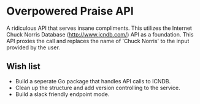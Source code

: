 # Overpowered Praise API

A ridiculous API that serves insane compliments. This utilizes the Internet Chuck Norris Database (http://www.icndb.com/) API as a foundation. This API proxies the call and replaces the name of 'Chuck Norris' to the input provided by the user.

## Wish list
- Build a seperate Go package that handles API calls to ICNDB.
- Clean up the structure and add version controlling to the service.
- Build a slack friendly endpoint mode.
